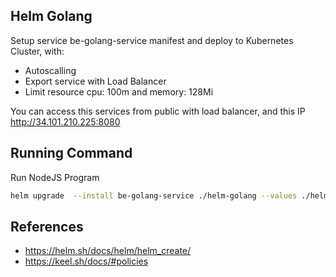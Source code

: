 ## Helm Golang

Setup service be-golang-service manifest and deploy to Kubernetes Cluster, with:
  - Autoscalling
  - Export service with Load Balancer
  - Limit resource cpu: 100m and memory: 128Mi

You can access this services from public with load balancer, and this IP http://34.101.210.225:8080

## Running Command

Run NodeJS Program
```bash
helm upgrade  --install be-golang-service ./helm-golang --values ./helm-golang/values.yaml -n pintu
```


## References
  - https://helm.sh/docs/helm/helm_create/
  - https://keel.sh/docs/#policies
